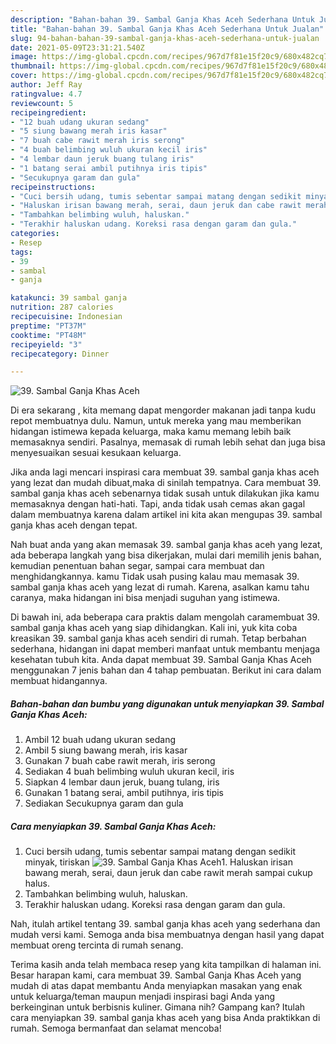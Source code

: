 ```yaml
---
description: "Bahan-bahan 39. Sambal Ganja Khas Aceh Sederhana Untuk Jualan"
title: "Bahan-bahan 39. Sambal Ganja Khas Aceh Sederhana Untuk Jualan"
slug: 94-bahan-bahan-39-sambal-ganja-khas-aceh-sederhana-untuk-jualan
date: 2021-05-09T23:31:21.540Z
image: https://img-global.cpcdn.com/recipes/967d7f81e15f20c9/680x482cq70/39-sambal-ganja-khas-aceh-foto-resep-utama.jpg
thumbnail: https://img-global.cpcdn.com/recipes/967d7f81e15f20c9/680x482cq70/39-sambal-ganja-khas-aceh-foto-resep-utama.jpg
cover: https://img-global.cpcdn.com/recipes/967d7f81e15f20c9/680x482cq70/39-sambal-ganja-khas-aceh-foto-resep-utama.jpg
author: Jeff Ray
ratingvalue: 4.7
reviewcount: 5
recipeingredient:
- "12 buah udang ukuran sedang"
- "5 siung bawang merah iris kasar"
- "7 buah cabe rawit merah iris serong"
- "4 buah belimbing wuluh ukuran kecil iris"
- "4 lembar daun jeruk buang tulang iris"
- "1 batang serai ambil putihnya iris tipis"
- "Secukupnya garam dan gula"
recipeinstructions:
- "Cuci bersih udang, tumis sebentar sampai matang dengan sedikit minyak, tiriskan"
- "Haluskan irisan bawang merah, serai, daun jeruk dan cabe rawit merah sampai cukup halus."
- "Tambahkan belimbing wuluh, haluskan."
- "Terakhir haluskan udang. Koreksi rasa dengan garam dan gula."
categories:
- Resep
tags:
- 39
- sambal
- ganja

katakunci: 39 sambal ganja 
nutrition: 287 calories
recipecuisine: Indonesian
preptime: "PT37M"
cooktime: "PT48M"
recipeyield: "3"
recipecategory: Dinner

---
```



![39. Sambal Ganja Khas Aceh](https://img-global.cpcdn.com/recipes/967d7f81e15f20c9/680x482cq70/39-sambal-ganja-khas-aceh-foto-resep-utama.jpg)

Di era  sekarang , kita memang dapat mengorder makanan jadi tanpa kudu repot membuatnya dulu. Namun, untuk mereka yang mau memberikan hidangan istimewa kepada keluarga, maka kamu memang lebih baik memasaknya sendiri. Pasalnya, memasak di rumah lebih sehat dan juga bisa menyesuaikan sesuai kesukaan keluarga.

Jika anda lagi mencari inspirasi cara membuat 39. sambal ganja khas aceh yang lezat dan mudah dibuat,maka di sinilah tempatnya. Cara membuat 39. sambal ganja khas aceh  sebenarnya tidak susah untuk dilakukan jika kamu memasaknya dengan hati-hati. Tapi, anda tidak usah cemas akan gagal dalam membuatnya 
karena dalam artikel ini kita akan mengupas 39. sambal ganja khas aceh dengan tepat.  



Nah buat anda yang akan memasak 39. sambal ganja khas aceh yang lezat, ada beberapa langkah yang bisa dikerjakan, mulai dari memilih jenis bahan, kemudian penentuan bahan segar, sampai cara membuat dan menghidangkannya. kamu Tidak usah pusing kalau mau memasak 39. sambal ganja khas aceh yang lezat di rumah. Karena, asalkan kamu  tahu caranya, maka hidangan ini bisa menjadi suguhan yang istimewa.

Di bawah ini, ada beberapa cara praktis  dalam mengolah caramembuat 39. sambal ganja khas aceh yang siap dihidangkan. Kali ini, yuk kita coba kreasikan 39. sambal ganja khas aceh sendiri di rumah. Tetap berbahan sederhana, hidangan ini dapat memberi manfaat untuk membantu menjaga kesehatan tubuh kita. Anda dapat membuat 39. Sambal Ganja Khas Aceh menggunakan 7 jenis bahan dan 4 tahap pembuatan. Berikut ini cara dalam membuat hidangannya.

<!--inarticleads1-->

##### Bahan-bahan dan bumbu yang digunakan untuk menyiapkan 39. Sambal Ganja Khas Aceh:

1. Ambil 12 buah udang ukuran sedang
1. Ambil 5 siung bawang merah, iris kasar
1. Gunakan 7 buah cabe rawit merah, iris serong
1. Sediakan 4 buah belimbing wuluh ukuran kecil, iris
1. Siapkan 4 lembar daun jeruk, buang tulang, iris
1. Gunakan 1 batang serai, ambil putihnya, iris tipis
1. Sediakan Secukupnya garam dan gula




<!--inarticleads2-->

##### Cara menyiapkan 39. Sambal Ganja Khas Aceh:

1. Cuci bersih udang, tumis sebentar sampai matang dengan sedikit minyak, tiriskan
<img src="https://img-global.cpcdn.com/steps/11309015efc2a7a2/160x128cq70/39-sambal-ganja-khas-aceh-langkah-memasak-1-foto.jpg" alt="39. Sambal Ganja Khas Aceh">1. Haluskan irisan bawang merah, serai, daun jeruk dan cabe rawit merah sampai cukup halus.
1. Tambahkan belimbing wuluh, haluskan.
1. Terakhir haluskan udang. Koreksi rasa dengan garam dan gula.




Nah, itulah artikel tentang  39. sambal ganja khas aceh  yang sederhana dan mudah versi kami. Semoga anda bisa membuatnya dengan hasil yang dapat membuat oreng tercinta di rumah senang. 

Terima kasih anda telah membaca resep yang kita tampilkan di halaman ini. Besar harapan kami, cara membuat  39. Sambal Ganja Khas Aceh yang mudah di atas dapat membantu Anda menyiapkan masakan yang enak untuk keluarga/teman maupun menjadi inspirasi bagi Anda yang berkeinginan untuk berbisnis kuliner. Gimana nih? Gampang kan? Itulah cara menyiapkan 39. sambal ganja khas aceh yang bisa Anda praktikkan di rumah. Semoga bermanfaat dan selamat mencoba!

